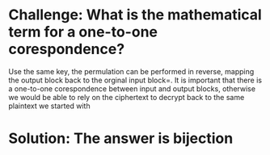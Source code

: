 # Challenge: What is the mathematical term for a one-to-one corespondence?
Use the same key, the permulation can be performed in reverse, mapping the output block back to the orginal input block=. It is important that there is a one-to-one corespondence between input and output blocks, otherwise we would be able to rely on the ciphertext to decrypt back to the same plaintext we started with 
# Solution: The answer is bijection
